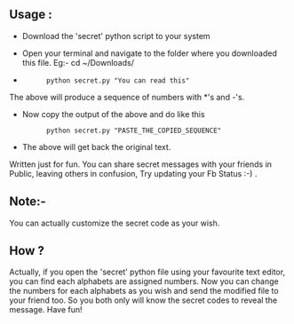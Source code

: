 Usage :
--------

* Download the 'secret' python script to your system

* Open your terminal and navigate to the folder where you downloaded this file.
   Eg:- cd ~/Downloads/

*			python secret.py "You can read this"

The above will produce a sequence of numbers with *'s and -'s.

* Now copy the output of the above and do like this
			
			python secret.py "PASTE_THE_COPIED_SEQUENCE"

* The above will get back the original text.

Written just for fun. You can share secret messages with your friends in Public, leaving others in confusion, Try updating your Fb Status :-) .

Note:-
------

You can actually customize the secret code as your wish.

How ?
---
	
Actually, if you open the 'secret' python file using your favourite text editor, you can find each alphabets are assigned numbers.
Now you can change the numbers for each alphabets as you wish and send the modified file to your friend too. So you both only will know the secret codes to reveal the message. Have fun! 